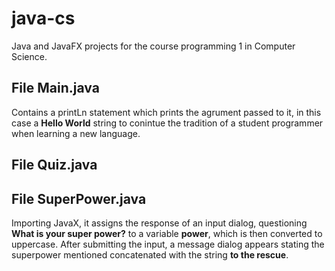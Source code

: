 # java-cs
Java and JavaFX projects for the course programming 1 in Computer Science.  

<h2>File Main.java</h2>
<p>Contains a printLn statement which prints the agrument passed to it, in this case a <b>Hello World</b> string to conintue the tradition of a student programmer when learning a new language. </p>

<h2>File Quiz.java</h2>

<h2>File SuperPower.java</h2>
<p>Importing JavaX, it assigns the response of an input dialog, questioning <b>What is your super power?</b> to a variable <b>power</b>, which is then converted to uppercase. After submitting the input, a message dialog appears stating the superpower mentioned concatenated with the string <b>to the rescue</b>.</p>

